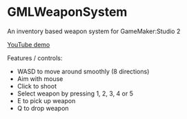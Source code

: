 # GMLWeaponSystem
An inventory based weapon system for GameMaker:Studio 2

[YouTube demo](https://www.youtube.com/watch?v=WXPy7eFRIes&t=5s)

Features / controls:
- WASD to move around smoothly (8 directions)
- Aim with mouse
- Click to shoot
- Select weapon by pressing 1, 2, 3, 4 or 5
- E to pick up weapon
- Q to drop weapon
